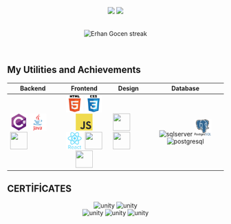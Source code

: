    <div> 
   <div align="center">
    <img src="https://github-readme-stats.vercel.app/api?username=erhangocen&show_icons=true&count_private=true&theme=react&hide_border=true&bg_color=0D1117" width="54%" />  
      <img src="https://github-readme-stats.vercel.app/api/top-langs/?username=erhangocen&hide=css,html&layout=compact&langs_count=6&count_private=true&theme=react&hide_border=true&bg_color=0D1117" width="44%"/>  
  </div> 
           
</div>  
<br/>
<br/>
<div align="center">
<img title="🔥 Get streak stats for your profile at git.io/streak-stats" alt="Erhan Gocen streak" src="https://github-readme-streak-stats.herokuapp.com/?user=erhangocen&theme=black-ice&hide_border=true&stroke=0000&background=0D1117"/>
</div>
<br/>
<br/>  
      
## My Utilities and Achievements

|   Backend     |  Frontend     |   Design      |  Database     |
| ------------- |:-------------:| ------------- |:-------------:|
| <img src="https://raw.githubusercontent.com/devicons/devicon/master/icons//csharp/csharp-original.svg" width="40" height="40" /> <img src="https://raw.githubusercontent.com/devicons/devicon/master/icons/java/java-original-wordmark.svg" width="40" height="40" /> <img src="https://cdn.jsdelivr.net/gh/devicons/devicon/icons/python/python-original.svg" width="40" height="40"/>| <img src="https://raw.githubusercontent.com/devicons/devicon/master/icons/html5/html5-original-wordmark.svg" width="40" height="40" /> <img src="https://raw.githubusercontent.com/devicons/devicon/master/icons/css3/css3-original-wordmark.svg" width="40" height="40" /> <img src="https://raw.githubusercontent.com/devicons/devicon/master/icons/javascript/javascript-original.svg" width="40" height="40" /> <br/> <img src="https://raw.githubusercontent.com/devicons/devicon/master/icons/react/react-original-wordmark.svg" width="40" height="40" /> <img src="https://icongr.am/devicon/angularjs-original.svg?size=128&color=currentColor" width="40" height="40"/> <img src="https://cdn.jsdelivr.net/gh/devicons/devicon/icons/flutter/flutter-original.svg" width="40" height="40"/>| <img src="https://zeplin.io/static/favicon-256x256.png" width="40" height="40"/> <img src="https://cdn.jsdelivr.net/gh/devicons/devicon/icons/figma/figma-original.svg" width="40" height="40"/>|<img src="https://upload.wikimedia.org/wikipedia/de/thumb/8/8c/Microsoft_SQL_Server_Logo.svg/2000px-Microsoft_SQL_Server_Logo.svg.png" alt="sqlserver" width="40" height="40"/> <img src="https://raw.githubusercontent.com/devicons/devicon/master/icons/postgresql/postgresql-original-wordmark.svg" alt="postgresql" width="40" height="40"/> <img src="https://miro.medium.com/v2/resize:fit:300/1*R4c8lHBHuH5qyqOtZb3h-w.png" alt="postgresql" width="40" height="40"/>|

 
<p><h2>CERTİFİCATES</h2></p>
<p align="center">

<img src="https://github.com/erhangocen/erhangocen/blob/main/Proje%20Y%C3%B6netimi%20Temelleri.png?raw=true" alt="unity" width="240" height="160"/>
  
  <img src="https://github.com/erhangocen/erhangocen/blob/main/Projeyi%20Ba%C5%9Flatma%20Projeye%20Ba%C5%9Far%C4%B1yla%20Ad%C4%B1m%20Atma.png?raw=true" alt="unity" width="240" height="160"/>
  <br/>
<img src="https://raw.githubusercontent.com/erhangocen/erhangocen/main/PYTHON.png" alt="unity" width="240" height="160"/>

<img src="https://github.com/erhangocen/erhangocen/blob/main/JAVASCR%C4%B0PT.png?raw=true" alt="unity" width="240" height="160"/>

  <img src="https://github.com/erhangocen/erhangocen/blob/main/CSS.png?raw=true" alt="unity" width="240" height="160"/>
  

  
</p>
 

 
